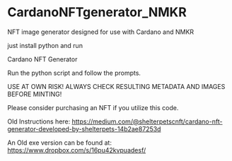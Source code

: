 # CardanoNFTgenerator_NMKR
NFT image generator designed for use with Cardano and NMKR





just install python and run

Cardano NFT Generator

Run the python script and follow the prompts.

USE AT OWN RISK! ALWAYS CHECK RESULTING METADATA AND IMAGES BEFORE MINTING!

Please consider purchasing an NFT if you utilize this code.






Old Instructions here: https://medium.com/@shelterpetscnft/cardano-nft-generator-developed-by-shelterpets-14b2ae87253d

An Old exe version can be found at: https://www.dropbox.com/s/16pu42kvpuadesf/
